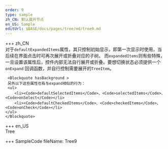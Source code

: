 ```yaml
--- 
order: 9
type: sample
zh_CN: 默认展开节点
en_US: Sample
editUrl: $BASE/docs/pages/tree/md/tree9.md
---
```


+++ zh_CN   
 对于<Code>defaultExpandedItems</Code>属性，其只控制初始显示，即第一次显示时使用，当后续在界面点击时可再次展开或折叠对应的子树。
     而<Code>expandedItems</Code>则有些特殊，一旦设置该属性后，控件内部无法自行展开或折叠。要想切换状态必须提供一个<Code>onExpand</Code>
     回调函数，并自行控制需要展开的<Code>TreeItem</Code>。  
        
     <Blockquote hasBackground >
     另外以下这些属性也有与expand相似的行为：      
     <ul>
        <li><Code>defaultSelectedItems</Code>、<Code>selectedItems</Code>、<Code>onSelect</Code></li>
        <li><Code>defaultCheckedItems</Code>、<Code>checkedItems</Code>、<Code>onCheck</Code></li>
    </ul> 
    </Blockquote>
    
    
+++ en_US   
Tree

+++ SampleCode
fileName: Tree9
